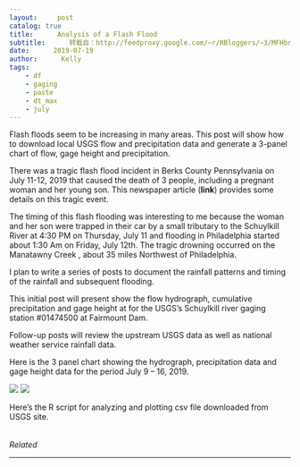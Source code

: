 ```yaml
---
layout:     post
catalog: true
title:      Analysis of a Flash Flood
subtitle:      转载自：http://feedproxy.google.com/~r/RBloggers/~3/MFHbrpX8Hao/
date:      2019-07-19
author:      Kelly
tags:
    - df
    - gaging
    - paste
    - dt_max
    - july
---
```






Flash floods seem to be increasing in many areas. This post will show how to download local USGS flow and precipitation data and generate a 3-panel chart of flow, gage height and precipitation.

There was a tragic flash flood incident in Berks County Pennsylvania on July 11-12, 2019 that caused the death of 3 people, including a pregnant woman and her young son. This newspaper article (**link**) provides some details on this tragic event.

The timing of this flash flooding was interesting to me because the woman and her son were trapped in their car by a small tributary to the Schuylkill River at 4:30 PM on Thursday, July 11 and flooding in Philadelphia started about 1:30 Am on Friday, July 12th. The tragic drowning occurred on the Manatawny Creek , about 35 miles Northwest of Philadelphia.

I plan to write a series of posts to document the rainfall patterns and timing of the rainfall and subsequent flooding.

This initial post will present show the flow hydrograph, cumulative precipitation and gage height at for the USGS’s Schuylkill river gaging station #01474500 at Fairmount Dam.

Follow-up posts will review the upstream USGS data as well as national weather service rainfall data.

Here is the 3 panel chart showing the hydrograph, precipitation data and gage height data for the period July 9 – 16, 2019.

![](https://rclimate.files.wordpress.com/2019/07/myplot-2.png?w=450&is-pending-load=1#038;h=640&fit=640%2C640)
![](https://rclimate.files.wordpress.com/2019/07/myplot-2.png?w=450&h=640&fit=640%2C640)


Here’s the R script for analyzing and plotting csv file downloaded from USGS site.

###### #################################################################################################################


*Related*







---
